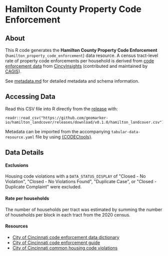 # Hamilton County Property Code Enforcement

## About

This R code generates the **Hamilton County Property Code Enforcement** (`hamilton_property_code_enforcement`) data resource. A census tract-level rate of property code enforcements per household is derived from [code enforcement data](https://data.cincinnati-oh.gov/api/views/cncm-znd6/rows.csv?accessType=DOWNLOAD) from [CincyInsights](https://data.cincinnati-oh.gov/thriving-neighborhoods/Code-Enforcement/cncm-znd6) (contributed and maintained by [CAGIS](https://cagismaps.hamilton-co.org/cagisportal)).

See [metadata.md](./metadata.md) for detailed metadata and schema information.

## Accessing Data

Read this CSV file into R directly from the [release](https://github.com/geomarker-io/hamilton_property_code_enforcement/releases) with:

```
readr::read_csv("https://github.com/geomarker-io/hamilton_landcover/releases/download/v0.1.0/hamilton_landcover.csv")
```

Metadata can be imported from the accompanying `tabular-data-resource.yaml` file by using [{CODECtools}](https://geomarker.io/CODECtools/).

## Data Details

#### Exclusions

Housing code violations with a `DATA_STATUS_DISPLAY` of "Closed - No Violation", "Closed - No Violations Found", "Duplicate Case", or "Closed - Duplicate Complaint" were excluded.

#### Rate per households

The number of households per tract was estimated by summing the number of households per block in each tract from the 2020 census.

#### Resources

- [City of Cincinnati code enforcement data dictionary](https://data.cincinnati-oh.gov/api/views/cncm-znd6/files/35440eee-1428-4bd9-9d98-a5935951dddf?download=true&filename=Code%20Enforcement%20-%203b.Data%20Dictionary.pdf) 
- [City of Cincinnati code enforcement guide](https://www.cincinnati-oh.gov/buildings/building-permit-forms-applications/application-forms/all-forms-handouts-checklists-alphabetical-list/code-enforcement-guide/) 
- [City of Cincinnati common housing code violations](https://www.cincinnati-oh.gov/buildings/building-permit-forms-applications/application-forms/all-forms-handouts-checklists-alphabetical-list/common-housing-code-violations/) 
